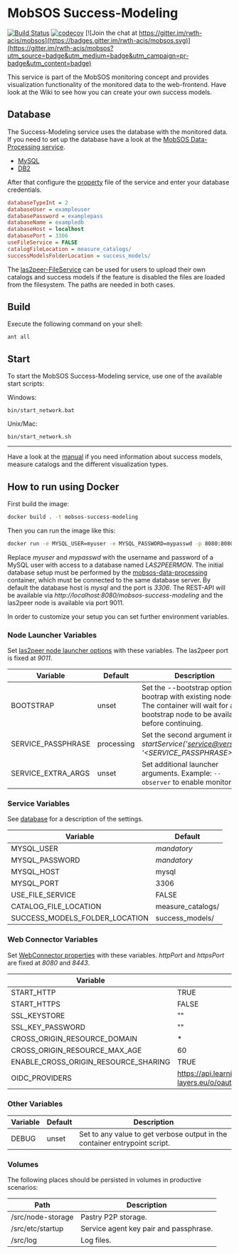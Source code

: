 # MobSOS Success-Modeling

[![Build Status](https://travis-ci.org/rwth-acis/mobsos-success-modeling.svg?branch=master)](https://travis-ci.org/rwth-acis/mobsos-success-modeling) [![codecov](https://codecov.io/gh/rwth-acis/mobsos-success-modeling/branch/master/graph/badge.svg)](https://codecov.io/gh/rwth-acis/mobsos-success-modeling) [![Join the chat at https://gitter.im/rwth-acis/mobsos](https://badges.gitter.im/rwth-acis/mobsos.svg)](https://gitter.im/rwth-acis/mobsos?utm_source=badge&utm_medium=badge&utm_campaign=pr-badge&utm_content=badge)

This service is part of the MobSOS monitoring concept and provides visualization functionality of the monitored data to the web-frontend. Have look at the Wiki to see how you can create your own success models.

## Database

The Success-Modeling service uses the database with the monitored data. If you need to set up the database have a look at the [MobSOS Data-Processing service](mobsos-data-processing).

- [MySQL](https://github.com/rwth-acis/mobsos-data-processing/blob/master/bin/create_database_MySQL.sql)
- [DB2](https://github.com/rwth-acis/mobsos-data-processing/blob/master/bin/create_database_DB2.sql)

After that configure the [property](etc/i5.las2peer.services.mobsos.successModeling.MonitoringDataProvisionService.properties) file of the service and enter your database credentials.

```INI
databaseTypeInt = 2
databaseUser = exampleuser
databasePassword = examplepass
databaseName = exampledb
databaseHost = localhost
databasePort = 3306
useFileService = FALSE
catalogFileLocation = measure_catalogs/
successModelsFolderLocation = success_models/
```

The [las2peer-FileService](https://github.com/rwth-acis/las2peer-FileService) can be used for users to upload their own catalogs and success models if the feature is disabled the files are loaded from the filesystem. The paths are needed in both cases.

## Build

Execute the following command on your shell:

```shell
ant all
```

## Start

To start the MobSOS Success-Modeling service, use one of the available start scripts:

Windows:

```shell
bin/start_network.bat
```

Unix/Mac:

```shell
bin/start_network.sh
```

---

Have a look at the [manual](../../wiki/Manual) if you need information about success models, measure catalogs and the different visualization types.

## How to run using Docker

First build the image:

```bash
docker build . -t mobsos-success-modeling
```

Then you can run the image like this:

```bash
docker run -e MYSQL_USER=myuser -e MYSQL_PASSWORD=mypasswd -p 8080:8080 -p 9011:9011 mobsos-success-modeling
```

Replace _myuser_ and _mypasswd_ with the username and password of a MySQL user with access to a database named _LAS2PEERMON_.
The initial database setup must be performed by the [mobsos-data-processing](https://github.com/rwth-acis/mobsos-data-processing) container, which must be connected to the same database server.
By default the database host is _mysql_ and the port is _3306_.
The REST-API will be available via _http://localhost:8080/mobsos-success-modeling_ and the las2peer node is available via port 9011.

In order to customize your setup you can set further environment variables.

### Node Launcher Variables

Set [las2peer node launcher options](https://github.com/rwth-acis/las2peer-Template-Project/wiki/L2pNodeLauncher-Commands#at-start-up) with these variables.
The las2peer port is fixed at _9011_.

| Variable           | Default    | Description                                                                                                                                  |
| ------------------ | ---------- | -------------------------------------------------------------------------------------------------------------------------------------------- |
| BOOTSTRAP          | unset      | Set the --bootstrap option to bootrap with existing nodes. The container will wait for any bootstrap node to be available before continuing. |
| SERVICE_PASSPHRASE | processing | Set the second argument in _startService('<service@version>', '<SERVICE_PASSPHRASE>')_.                                                      |
| SERVICE_EXTRA_ARGS | unset      | Set additional launcher arguments. Example: `--observer` to enable monitoring.                                                               |

### Service Variables

See [database](#Database) for a description of the settings.

| Variable                       | Default           |
| ------------------------------ | ----------------- |
| MYSQL_USER                     | _mandatory_       |
| MYSQL_PASSWORD                 | _mandatory_       |
| MYSQL_HOST                     | mysql             |
| MYSQL_PORT                     | 3306              |
| USE_FILE_SERVICE               | FALSE             |
| CATALOG_FILE_LOCATION          | measure_catalogs/ |
| SUCCESS_MODELS_FOLDER_LOCATION | success_models/   |

### Web Connector Variables

Set [WebConnector properties](https://github.com/rwth-acis/las2peer-Template-Project/wiki/WebConnector-Configuration) with these variables.
_httpPort_ and _httpsPort_ are fixed at _8080_ and _8443_.

| Variable                             | Default                                                             |
| ------------------------------------ | ------------------------------------------------------------------- |
| START_HTTP                           | TRUE                                                                |
| START_HTTPS                          | FALSE                                                               |
| SSL_KEYSTORE                         | ""                                                                  |
| SSL_KEY_PASSWORD                     | ""                                                                  |
| CROSS_ORIGIN_RESOURCE_DOMAIN         | \*                                                                  |
| CROSS_ORIGIN_RESOURCE_MAX_AGE        | 60                                                                  |
| ENABLE_CROSS_ORIGIN_RESOURCE_SHARING | TRUE                                                                |
| OIDC_PROVIDERS                       | https://api.learning-layers.eu/o/oauth2,https://accounts.google.com |

### Other Variables

| Variable | Default | Description                                                                |
| -------- | ------- | -------------------------------------------------------------------------- |
| DEBUG    | unset   | Set to any value to get verbose output in the container entrypoint script. |

### Volumes

The following places should be persisted in volumes in productive scenarios:

| Path              | Description                            |
| ----------------- | -------------------------------------- |
| /src/node-storage | Pastry P2P storage.                    |
| /src/etc/startup  | Service agent key pair and passphrase. |
| /src/log          | Log files.                             |
